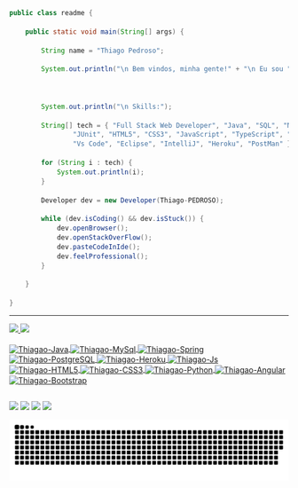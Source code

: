 ```java
public class readme {

	public static void main(String[] args) {

		String name = "Thiago Pedroso";

		System.out.println("\n Bem vindos, minha gente!" + "\n Eu sou " + name );
		
		
		
		System.out.println("\n Skills:");

		String[] tech = { "Full Stack Web Developer", "Java", "SQL", "NoSQL", "SpringBoot", "API Rest", "Data Security",
				"JUnit", "HTML5", "CSS3", "JavaScript", "TypeScript", "Angular", "Bootstrap", "Git e Gitub", "Scrum",
				"Vs Code", "Eclipse", "IntelliJ", "Heroku", "PostMan" };

		for (String i : tech) {
			System.out.println(i);
		}

		Developer dev = new Developer(Thiago-PEDROSO);

		while (dev.isCoding() && dev.isStuck()) {
			dev.openBrowser();
			dev.openStackOverFlow();
			dev.pasteCodeInIde();
			dev.feelProfessional();
		}

	} 

}

```

<div> <hr> </div>
 <div>
  <a href="https://github.com/ThiagaoCode2">
  <img height="170em" src="https://github-readme-stats.vercel.app/api?username=ThiagaoCode2&show_icons=true&theme=tokyonight&include_all_commits=true&count_private=true"/>
  <img height="170em" src="https://github-readme-stats.vercel.app/api/top-langs/?username=ThiagaoCode2&layout=compact&langs_count=7&theme=tokyonight"/>
</div>
 
 <div style="display: inline_block"><br>
  <img align="center" alt="Thiagao-Java" height="40" width="50" src="https://img.shields.io/badge/Java-ED8B00?style=for-the-badge&logo=java&logoColor=white">
  <img align="center" alt="Thiagao-MySql" height="40" width="50" src="https://img.shields.io/badge/MySQL-00000F?style=for-the-badge&logo=mysql&logoColor=white">
  <img align="center" alt="Thiagao-Spring" height="40" width="50" src="https://img.shields.io/badge/Spring-6DB33F?style=for-the-badge&logo=spring&logoColor=white">
  <img align="center" alt="Thiagao-PostgreSQL" height="40" width="50" src="https://img.shields.io/badge/PostgreSQL-316192?style=for-the-badge&logo=postgresql&logoColor=white">
  <img align="center" alt="Thiagao-Heroku" height="40" width="50" src="https://img.shields.io/badge/Heroku-430098?style=for-the-badge&logo=heroku&logoColor=white">
  <img align="center" alt="Thiagao-Js" height="40" width="50" src="https://img.shields.io/badge/JavaScript-323330?style=for-the-badge&logo=javascript&logoColor=F7DF1E">
  <img align="center" alt="Thiagao-HTML5" height="40" width="50" src="https://img.shields.io/badge/HTML5-E34F26?style=for-the-badge&logo=html5&logoColor=white">
  <img align="center" alt="Thiagao-CSS3" height="40" width="50" src="https://img.shields.io/badge/CSS3-1572B6?style=for-the-badge&logo=css3&logoColor=white">
  <img align="center" alt="Thiagao-Python" height="40" width="50" src="https://img.shields.io/badge/Python-3776AB?style=for-the-badge&logo=python&logoColor=white">
  <img align="center" alt="Thiagao-Angular" height="40" width="50" src="https://img.shields.io/badge/Angular-DD0031?style=for-the-badge&logo=angular&logoColor=white">
  <img align="center" alt="Thiagao-Bootstrap" height="40" width="50" src="https://img.shields.io/badge/Bootstrap-563D7C?style=for-the-badge&logo=bootstrap&logoColor=white">
 </div>
  
 ##
  
 <div> 
  <a href="https://instagram.com/thii.pedroso" target="_blank"><img src="https://img.shields.io/badge/-Instagram-%23E4405F?style=for-the-badge&logo=instagram&logoColor=white" target="_blank"></a>
   <a href="https://www.linkedin.com/in/thipedroso/" target="_blank"><img src="https://img.shields.io/badge/-LinkedIn-%230077B5?style=for-the-badge&logo=linkedin&logoColor=white" target="_blank"></a> 
   <a href="https://github.com/ThiagaoCode2" target="_blank"><img src="https://img.shields.io/badge/GitHub-100000?style=for-the-badge&logo=github&logoColor=white" target="_blank"></a> 
  <a href = "mailto:thi.pedroso.soares@gmail.com"><img src="https://img.shields.io/badge/-Gmail-%23333?style=for-the-badge&logo=gmail&logoColor=white" target="_blank"></a> 
  
   ![Snake animation](https://github.com/ThiagaoCode/ThiagaoCode/blob/output/github-contribution-grid-snake.svg)
</div>
  
